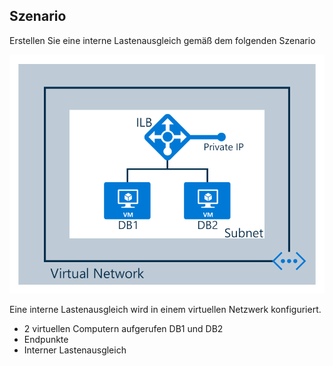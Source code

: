 ## <a name="scenario"></a>Szenario

Erstellen Sie eine interne Lastenausgleich gemäß dem folgenden Szenario

![BESCHREIBUNG DES BILDS](./media/load-balancer-get-started-ilb-scenario-include/figure1.png)

Eine interne Lastenausgleich wird in einem virtuellen Netzwerk konfiguriert.

- 2 virtuellen Computern aufgerufen DB1 und DB2
- Endpunkte
- Interner Lastenausgleich

